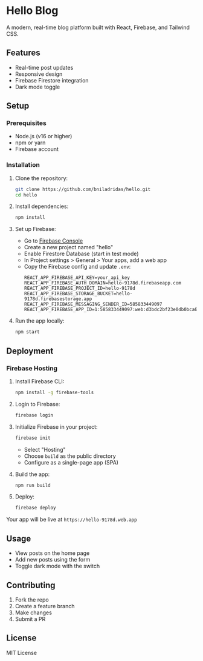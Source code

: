 # Hello Blog

A modern, real-time blog platform built with React, Firebase, and Tailwind CSS.

## Features

- Real-time post updates
- Responsive design
- Firebase Firestore integration
- Dark mode toggle

## Setup

### Prerequisites
- Node.js (v16 or higher)
- npm or yarn
- Firebase account

### Installation

1. Clone the repository:
   ```bash
   git clone https://github.com/bniladridas/hello.git
   cd hello
   ```

2. Install dependencies:
   ```bash
   npm install
   ```

3. Set up Firebase:
   - Go to [Firebase Console](https://console.firebase.google.com)
   - Create a new project named "hello"
   - Enable Firestore Database (start in test mode)
   - In Project settings > General > Your apps, add a web app
   - Copy the Firebase config and update `.env`:
     ```
     REACT_APP_FIREBASE_API_KEY=your_api_key
     REACT_APP_FIREBASE_AUTH_DOMAIN=hello-9178d.firebaseapp.com
     REACT_APP_FIREBASE_PROJECT_ID=hello-9178d
     REACT_APP_FIREBASE_STORAGE_BUCKET=hello-9178d.firebasestorage.app
     REACT_APP_FIREBASE_MESSAGING_SENDER_ID=585833449097
     REACT_APP_FIREBASE_APP_ID=1:585833449097:web:d3bdc2bf23e0db0bca6858
     ```

4. Run the app locally:
   ```bash
   npm start
   ```

## Deployment

### Firebase Hosting

1. Install Firebase CLI:
   ```bash
   npm install -g firebase-tools
   ```

2. Login to Firebase:
   ```bash
   firebase login
   ```

3. Initialize Firebase in your project:
   ```bash
   firebase init
   ```
   - Select "Hosting"
   - Choose `build` as the public directory
   - Configure as a single-page app (SPA)

4. Build the app:
   ```bash
   npm run build
   ```

5. Deploy:
   ```bash
   firebase deploy
   ```

Your app will be live at `https://hello-9178d.web.app`

## Usage

- View posts on the home page
- Add new posts using the form
- Toggle dark mode with the switch

## Contributing

1. Fork the repo
2. Create a feature branch
3. Make changes
4. Submit a PR

## License

MIT License